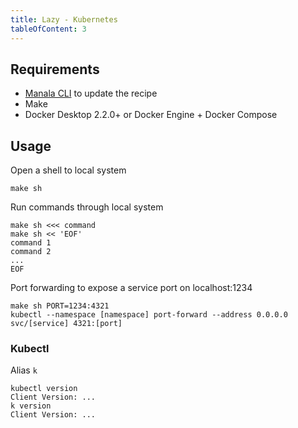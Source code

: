 ```yaml
---
title: Lazy - Kubernetes
tableOfContent: 3
---
```


## Requirements

* [Manala CLI](https://manala.github.io/manala/installation/) to update the recipe
* Make
* Docker Desktop 2.2.0+ or Docker Engine + Docker Compose

## Usage

Open a shell to local system
```shell
make sh
```

Run commands through local system
```shell
make sh <<< command
make sh << 'EOF'
command 1
command 2
...
EOF
```

Port forwarding to expose a service port on localhost:1234
```shell
make sh PORT=1234:4321
kubectl --namespace [namespace] port-forward --address 0.0.0.0 svc/[service] 4321:[port]
```

### Kubectl

Alias `k`
```shell
kubectl version
Client Version: ...
k version
Client Version: ...
```
